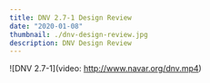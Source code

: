 ```yaml
---
title: DNV 2.7-1 Design Review
date: "2020-01-08"
thumbnail: ./dnv-design-review.jpg
description: DNV Design Review
---
```


![DNV 2.7-1](video: http://www.navar.org/dnv.mp4)



